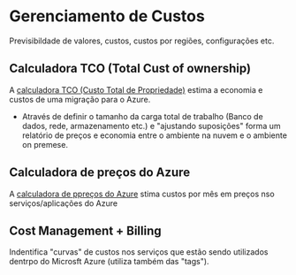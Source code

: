 # Gerenciamento de Custos
Previsibildade de valores, custos, custos por regiões, configurações etc.
## Calculadora TCO (Total Cust of ownership)
A [calculadora TCO (Custo Total de Propriedade)](https://azure.microsoft.com/pt-br/pricing/tco/calculator/) estima a economia e custos de uma migração para o Azure.
- Através de definir o tamanho da carga total de trabalho (Banco de dados, rede, armazenamento etc.) e "ajustando suposições" forma um relatório de preços e economia entre o ambiente na nuvem e o ambiente on premese.

## Calculadora de preços do Azure 
A [calculadora de ppreços do Azure](https://azure.microsoft.com/pt-br/pricing/calculator/) stima custos por mês em preços nso serviços/aplicações do Azure

## Cost Management + Billing
Indentifica "curvas" de custos nos serviços que estão sendo utilizados dentrpo do Microsft Azure (utiliza também das "tags").
